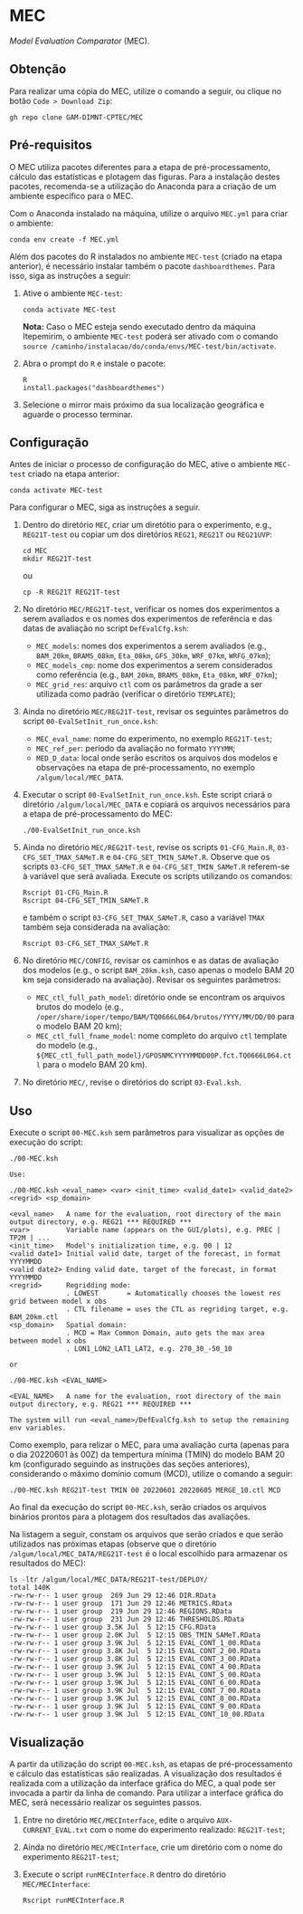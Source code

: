 # MEC

_Model Evaluation Comparator_ (MEC).

## Obtenção 

Para realizar uma cópia do MEC, utilize o comando a seguir, ou clique no botão `Code > Download Zip`:

```
gh repo clone GAM-DIMNT-CPTEC/MEC
```

## Pré-requisitos

O MEC utiliza pacotes diferentes para a etapa de pré-processamento, cálculo das estatísticas e plotagem das figuras. Para a instalação destes pacotes, recomenda-se a utilização do Anaconda para a criação de um ambiente específico para o MEC.

Com o Anaconda instalado na máquina, utilize o arquivo `MEC.yml` para criar o ambiente:

```
conda env create -f MEC.yml
```

Além dos pacotes do R instalados no ambiente `MEC-test` (criado na etapa anterior), é necessário instalar também o pacote `dashboardthemes`. Para isso, siga as instruções a seguir:

1. Ative o ambiente `MEC-test`:
  
    ```
    conda activate MEC-test
    ```

    **Nota:** Caso o MEC esteja sendo executado dentro da máquina Itepemirim, o ambiente `MEC-test` poderá ser ativado com o comando `source /caminho/instalacao/do/conda/envs/MEC-test/bin/activate`.


2. Abra o prompt do `R` e instale o pacote:

    ```
    R
    install.packages("dashboardthemes")
    ```

3. Selecione o mirror mais próximo da sua localização geográfica e aguarde o processo terminar.

## Configuração

Antes de iniciar o processo de configuração do MEC, ative o ambiente `MEC-test` criado na etapa anterior:

```
conda activate MEC-test
```

Para configurar o MEC, siga as instruções a seguir.

1. Dentro do diretório `MEC`, criar um diretótio para o experimento, e.g., `REG21T-test` ou copiar um dos diretórios `REG21`, `REG21T` ou `REG21UVP`:

    ```
    cd MEC
    mkdir REG21T-test
    ```

    ou

    ```
    cp -R REG21T REG21T-test
    ```

2. No diretório `MEC/REG21T-test`, verificar os nomes dos experimentos a serem avaliados e os nomes dos experimentos de referência e das datas de avaliação no script `DefEvalCfg.ksh`:

    * `MEC_models`: nomes dos experimentos a serem avaliados (e.g., `BAM_20km`, `BRAMS_08km`, `Eta_08km`, `GFS_30km`, `WRF_07km`, `WRFG_07km`);
    * `MEC_models_cmp`: nome dos experimentos a serem considerados como referência (e.g., `BAM_20km`, `BRAMS_08km`, `Eta_08km`, `WRF_07km`);
    * `MEC_grid_res`: arquivo `ctl` com os parâmetros da grade a ser utilizada como padrão (verificar o diretório `TEMPLATE`);

3. Ainda no diretório `MEC/REG21T-test`, revisar os seguintes parâmetros do script `00-EvalSetInit_run_once.ksh`:

    * `MEC_eval_name`: nome do experimento, no exemplo `REG21T-test`;
    * `MEC_ref_per`: período da avaliação no formato `YYYYMM`;
    * `MED_D_data`: local onde serão escritos os arquivos dos modelos e observações na etapa de pré-processamento, no exemplo `/algum/local/MEC_DATA`.

4. Executar o script `00-EvalSetInit_run_once.ksh`. Este script criará o diretório `/algum/local/MEC_DATA` e copiará os arquivos necessários para a etapa de pré-processamento do MEC:

    ```
    ./00-EvalSetInit_run_once.ksh
    ```

5. Ainda no diretório `MEC/REG21T-test`, revise os scripts `01-CFG_Main.R`, `03-CFG_SET_TMAX_SAMeT.R` e `04-CFG_SET_TMIN_SAMeT.R`. Observe que os scripts `03-CFG_SET_TMAX_SAMeT.R` e `04-CFG_SET_TMIN_SAMeT.R` referem-se à variável que será avaliada. Execute os scripts utilizando os comandos:

    ```
    Rscript 01-CFG_Main.R
    Rscript 04-CFG_SET_TMIN_SAMeT.R
    ```

    e também o script `03-CFG_SET_TMAX_SAMeT.R`, caso a variável `TMAX` também seja considerada na avaliação:

    ```
    Rscript 03-CFG_SET_TMAX_SAMeT.R
    ```

6. No diretório `MEC/CONFIG`, revisar os caminhos e as datas de avaliação dos modelos (e.g., o script `BAM_20km.ksh`, caso apenas o modelo BAM 20 km seja considerado na avaliação). Revisar os seguintes parâmetros:

    * `MEC_ctl_full_path_model`: diretório onde se encontram os arquivos brutos do modelo (e.g., `/oper/share/ioper/tempo/BAM/TQ0666L064/brutos/YYYY/MM/DD/00` para o modelo BAM 20 km);
    * `MEC_ctl_full_fname_model`: nome completo do arquivo `ctl` template do modelo (e.g., `${MEC_ctl_full_path_model}/GPOSNMCYYYYMMDD00P.fct.TQ0666L064.ctl` para o modelo BAM 20 km).

7. No diretório `MEC/`, revise o diretórios do script `03-Eval.ksh`.

## Uso

Execute o script `00-MEC.ksh` sem parâmetros para visualizar as opções de execução do script:

```
./00-MEC.ksh

Use:

./00-MEC.ksh <eval_name> <var> <init_time> <valid_date1> <valid_date2> <regrid> <sp_domain>

<eval_name>   A name for the evaluation, root directory of the main output directory, e.g. REG21 *** REQUIRED ***
<var>         Variable name (appears on the GUI/plots), e.g. PREC | TP2M | ...
<init_time>   Model's initialization time, e.g. 00 | 12
<valid date1> Initial valid date, target of the forecast, in format YYYYMMDD
<valid date2> Ending valid date, target of the forecast, in format YYYYMMDD
<regrid>      Regridding mode:
              . LOWEST       = Automatically chooses the lowest res grid between model x obs
              . CTL filename = uses the CTL as regriding target, e.g. BAM_20km.ctl
<sp_domain>   Spatial domain:
              . MCD = Max Common Domain, auto gets the max area between model x obs
              . LON1_LON2_LAT1_LAT2, e.g. 270_30_-50_10

or

./00-MEC.ksh <EVAL_NAME>

<EVAL_NAME>   A name for the evaluation, root directory of the main output directory, e.g. REG21 *** REQUIRED ***

The system will run <eval_name>/DefEvalCfg.ksh to setup the remaining env variables.
```

Como exemplo, para relizar o MEC, para uma avaliação curta (apenas para o dia 20220601 às 00Z) da tempertura mínima (TMIN) do modelo BAM 20 km (configurado seguindo as instruções das seções anteriores), considerando o máximo domínio comum (MCD), utilize o comando a seguir:

```
./00-MEC.ksh REG21T-test TMIN 00 20220601 20220605 MERGE_10.ctl MCD
```

Ao final da execução do script `00-MEC.ksh`, serão criados os arquivos binários prontos para a plotagem dos resultados das avaliações.

Na listagem a seguir, constam os arquivos que serão criados e que serão utilizados nas próximas etapas (observe que o diretório `/algum/local/MEC_DATA/REG21T-test` é o local escolhido para armazenar os resultados do MEC):

```
ls -ltr /algum/local/MEC_DATA/REG21T-test/DEPLOY/
total 140K
-rw-rw-r-- 1 user group  269 Jun 29 12:46 DIR.RData
-rw-rw-r-- 1 user group  171 Jun 29 12:46 METRICS.RData
-rw-rw-r-- 1 user group  219 Jun 29 12:46 REGIONS.RData
-rw-rw-r-- 1 user group  231 Jun 29 12:46 THRESHOLDS.RData
-rw-rw-r-- 1 user group 3.5K Jul  5 12:15 CFG.RData
-rw-rw-r-- 1 user group 2.0K Jul  5 12:15 OBS_TMIN_SAMeT.RData
-rw-rw-r-- 1 user group 3.9K Jul  5 12:15 EVAL_CONT_1_00.RData
-rw-rw-r-- 1 user group 3.8K Jul  5 12:15 EVAL_CONT_2_00.RData
-rw-rw-r-- 1 user group 3.8K Jul  5 12:15 EVAL_CONT_3_00.RData
-rw-rw-r-- 1 user group 3.9K Jul  5 12:15 EVAL_CONT_4_00.RData
-rw-rw-r-- 1 user group 3.9K Jul  5 12:15 EVAL_CONT_5_00.RData
-rw-rw-r-- 1 user group 3.9K Jul  5 12:15 EVAL_CONT_6_00.RData
-rw-rw-r-- 1 user group 3.9K Jul  5 12:15 EVAL_CONT_7_00.RData
-rw-rw-r-- 1 user group 3.9K Jul  5 12:15 EVAL_CONT_8_00.RData
-rw-rw-r-- 1 user group 3.9K Jul  5 12:15 EVAL_CONT_9_00.RData
-rw-rw-r-- 1 user group 3.9K Jul  5 12:15 EVAL_CONT_10_00.RData
```

## Visualização

A partir da utilização do script `00-MEC.ksh`, as etapas de pré-processamento e cálculo das estatísticas são realizadas. A visualização dos resultados é realizada com a utilização da interface gráfica do MEC, a qual pode ser invocada a partir da linha de comando. Para utilizar a interface gráfica do MEC, será necessário realizar os seguintes passos.

1. Entre no diretório `MEC/MECInterface`, edite o arquivo `AUX-CURRENT_EVAL.txt` com o nome do experimento realizado: `REG21T-test`;
2. Ainda no diretório `MEC/MECInterface`, crie um diretório com o nome do experimento `REG21T-test`;
3. Execute o script `runMECInterface.R` dentro do diretório `MEC/MECInterface`:

    ```
    Rscript runMECInterface.R
    ```
